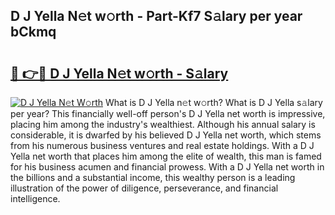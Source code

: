 ## D J Yella N𝚎t w𝚘rth - Part-Kf7 S𝚊lary per year bCkmq

# <h2><a href="http://gc46zgz.nevu.top/?p=D+J+Yella">🔗 👉🔴 D J Yella N𝚎t w𝚘rth - S𝚊lary</a></h2>

[![D J Yella N𝚎t W𝚘rth](https://i.imgur.com/Oavwk0R.jpeg)](http://gc46zgz.nevu.top/?p=D+J+Yella)
What is D J Yella n𝚎t w𝚘rth? What is D J Yella s𝚊lary per year?
This financially well-off person's D J Yella net worth is impressive, placing him among the industry's wealthiest. Although his annual salary is considerable, it is dwarfed by his believed D J Yella net worth, which stems from his numerous business ventures and real estate holdings. With a D J Yella net worth that places him among the elite of wealth, this man is famed for his business acumen and financial prowess. With a D J Yella net worth in the billions and a substantial income, this wealthy person is a leading illustration of the power of diligence, perseverance, and financial intelligence.

